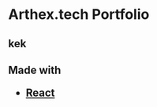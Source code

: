 <h1> Arthex.tech Portfolio 


<h2> kek

<h2> Made with 

* [React](https://github.com/facebook/react)
   